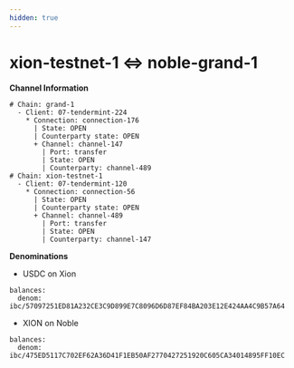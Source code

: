 ```yaml
---
hidden: true
---
```


# xion-testnet-1 <=> noble-grand-1

**Channel Information**

```
# Chain: grand-1
  - Client: 07-tendermint-224
    * Connection: connection-176
      | State: OPEN
      | Counterparty state: OPEN
      + Channel: channel-147
        | Port: transfer
        | State: OPEN
        | Counterparty: channel-489
# Chain: xion-testnet-1
  - Client: 07-tendermint-120
    * Connection: connection-56
      | State: OPEN
      | Counterparty state: OPEN
      + Channel: channel-489
        | Port: transfer
        | State: OPEN
        | Counterparty: channel-147
```

**Denominations**

* USDC on Xion

```
balances:
  denom: ibc/57097251ED81A232CE3C9D899E7C8096D6D87EF84BA203E12E424AA4C9B57A64
```

* XION on Noble

```
balances:
  denom: ibc/475ED5117C702EF62A36D41F1EB50AF2770427251920C605CA34014895FF10EC
```

